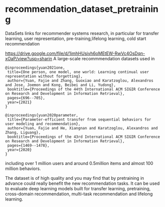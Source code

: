 # recommendation_dataset_pretraining
DataSets links for recommender systems research, in particular for transfer learning, user representation, pre-training,lifelong learning, cold start recommendation

 https://drive.google.com/file/d/1imhHUsivh6oMEtEW-RwVc4OsDqn-xOaP/view?usp=sharin
 A large-scale recommmendation datasets used in 
 ```
 @inproceedings{yuan2021one,
  title={One person, one model, one world: Learning continual user representation without forgetting},
  author={Yuan, Fajie and Zhang, Guoxiao and Karatzoglou, Alexandros and Jose, Joemon and Kong, Beibei and Li, Yudong},
  booktitle={Proceedings of the 44th International ACM SIGIR Conference on Research and Development in Information Retrieval},
  pages={696--705},
  year={2021}
}

@inproceedings{yuan2020parameter,
  title={Parameter-efficient transfer from sequential behaviors for user modeling and recommendation},
  author={Yuan, Fajie and He, Xiangnan and Karatzoglou, Alexandros and Zhang, Liguang},
  booktitle={Proceedings of the 43rd International ACM SIGIR Conference on Research and Development in Information Retrieval},
  pages={1469--1478},
  year={2020}
}
```
including over 1 million users and around 0.5million items and almost 100 million behaviors.

The dataset is of high quality and you may find that by pretraining in advance could really benefit the new recommendation tasks. It can be used to evaluate deep learning models built for transfer learning, pretraining, cross-domain recommendation, multi-task recommendation and lifelong learning.
